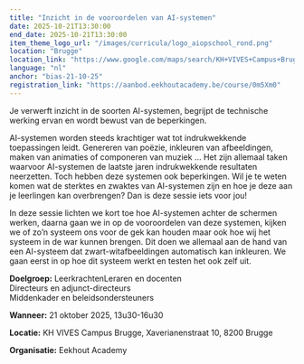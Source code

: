 ```yaml
---
title: "Inzicht in de vooroordelen van AI-systemen"
date: 2025-10-21T13:30:00
end_date: 2025-10-21T13:30:00
item_theme_logo_url: "/images/curricula/logo_aiopschool_rond.png"
location: "Brugge"
location_link: "https://www.google.com/maps/search/KH+VIVES+Campus+Brugge,+Xaverianenstraat+10,+8200+Brugge/@50.4710509,1.8207234,7z/data=!3m1!4b1?entry=ttu&g_ep=EgoyMDI1MDMyNC4wIKXMDSoASAFQAw%3D%3D"
language: "nl"
anchor: "bias-21-10-25"
registration_link: "https://aanbod.eekhoutacademy.be/course/0m5Xm0"
---
```

Je verwerft inzicht in de soorten AI-systemen, begrijpt de technische werking ervan en wordt bewust van de beperkingen.

AI-systemen worden steeds krachtiger wat tot indrukwekkende toepassingen leidt. Genereren van poëzie, inkleuren van afbeeldingen, maken van animaties of componeren van muziek ... Het zijn allemaal taken waarvoor AI-systemen de laatste jaren indrukwekkende resultaten neerzetten. Toch hebben deze systemen ook beperkingen. Wil je te weten komen wat de sterktes en zwaktes van AI-systemen zijn en hoe je deze aan je leerlingen kan overbrengen? Dan is deze sessie iets voor jou!

In deze sessie lichten we kort toe hoe AI-systemen achter de schermen werken, daarna gaan we in op de vooroordelen van deze systemen, kijken we of zo’n systeem ons voor de gek kan houden maar ook hoe wij het systeem in de war kunnen brengen. Dit doen we allemaal aan de hand van een AI-systeem dat zwart-witafbeeldingen automatisch kan inkleuren. We gaan eerst in op hoe dit systeem werkt en testen het ook zelf uit.

**Doelgroep:**
LeerkrachtenLeraren en docenten<br>
Directeurs en adjunct-directeurs<br>
Middenkader en beleidsondersteuners

**Wanneer:** 21 oktober 2025, 13u30-16u30

**Locatie:** KH VIVES Campus Brugge, Xaverianenstraat 10, 8200 Brugge

**Organisatie:** Eekhout Academy
